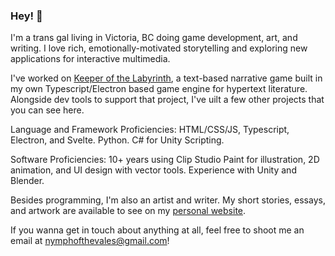 ### Hey! 🌱 

I'm a trans gal living in Victoria, BC doing game development, art, and writing. I love rich, emotionally-motivated storytelling and exploring new applications for interactive multimedia.

I've worked on <a href="">Keeper of the Labyrinth</a>, a text-based narrative game built in my own Typescript/Electron based game engine for hypertext literature. Alongside dev tools to support that project, I've uilt a few other projects that you can see here.

Language and Framework Proficiencies: 
    HTML/CSS/JS, Typescript, Electron, and Svelte. Python. C# for Unity Scripting.
    
Software Proficiencies: 
    10+ years using Clip Studio Paint for illustration, 2D animation, and UI design with vector tools.
    Experience with Unity and Blender.

Besides programming, I'm also an artist and writer. My short stories, essays, and artwork are available to see on my <a href="https://nymphofthevales.com">personal website</a>.

If you wanna get in touch about anything at all, feel free to shoot me an email at nymphofthevales@gmail.com!

<!--
**nymphofthevales/nymphofthevales** is a ✨ _special_ ✨ repository because its `README.md` (this file) appears on your GitHub profile.

Here are some ideas to get you started:

- 🔭 I’m currently working on ...
- 🌱 I’m currently learning ...
- 👯 I’m looking to collaborate on ...
- 🤔 I’m looking for help with ...
- 💬 Ask me about ...
- 📫 How to reach me: ...
- 😄 Pronouns: ...
- ⚡ Fun fact: ...
-->
